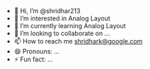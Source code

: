 - 👋 Hi, I’m @shridhar213
- 👀 I’m interested in Analog Layout
- 🌱 I’m currently learning Analog Layout
- 💞️ I’m looking to collaborate on ...
- 📫 How to reach me shridhark@google.com
- 😄 Pronouns: ...
- ⚡ Fun fact: ...

<!---
shridhar213/shridhar213 is a ✨ special ✨ repository because its `README.md` (this file) appears on your GitHub profile.
You can click the Preview link to take a look at your changes.
--->
